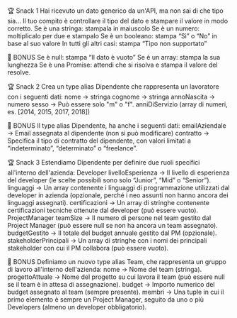 🏆 Snack 1
Hai ricevuto un dato generico da un'API, ma non sai di che tipo sia… Il tuo compito è controllare il tipo del dato e stampare il valore in modo corretto.
Se è una stringa: stampala in maiuscolo
Se è un numero: moltiplicalo per due e stampalo
Se è un booleano: stampa “Sì” o “No” in base al suo valore
In tutti gli altri casi: stampa “Tipo non supportato”

🎯 BONUS
Se è null: stampa “Il dato è vuoto”
Se è un array: stampa la sua lunghezza
Se è una Promise: attendi che si risolva e stampa il valore del resolve.

🏆 Snack 2
Crea un type alias Dipendente che rappresenta un lavoratore con i seguenti dati:
nome → stringa
cognome → stringa
annoNascita → numero
sesso → Può essere solo "m" o "f".
anniDiServizio (array di numeri, es. [2014, 2015, 2017, 2018])

🎯 BONUS
Il type alias Dipendente, ha anche i seguenti dati:
emailAziendale → Email assegnata al dipendente (non si può modificare)
contratto → Specifica il tipo di contratto del dipendente, con valori limitati a “indeterminato”, “determinato” o “freelance”.

🏆 Snack 3
Estendiamo Dipendente per definire due ruoli specifici all'interno dell'azienda:
Developer
livelloEsperienza → Il livello di esperienza del developer (le scelte possibili sono solo “Junior”, “Mid” o “Senior”).
linguaggi → Un array contenente i linguaggi di programmazione utilizzati dal developer in azienda (opzionale, perché i neo assunti non hanno ancora dei linguaggi assegnati).
certificazioni → Un array di stringhe contenente certificazioni tecniche ottenute dal developer (può essere vuoto).
ProjectManager
teamSize → Il numero di persone nel team gestito dal Project Manager (può essere null se non ha ancora un team assegnato).
budgetGestito → Il totale del budget annuale gestito dal PM (opzionale).
stakeholderPrincipali → Un array di stringhe con i nomi dei principali stakeholder con cui il PM collabora (può essere vuoto).

🎯 BONUS
Definiamo un nuovo type alias Team, che rappresenta un gruppo di lavoro all'interno dell'azienda:
nome → Nome del team (stringa).
progettoAttuale → Nome del progetto su cui lavora il team (può essere null se il team è in attesa di assegnazione).
budget → Importo numerico del budget assegnato al team (sempre presente).
membri → Una tuple in cui il primo elemento è sempre un Project Manager, seguito da uno o più Developers (almeno un developer obbligatorio).
